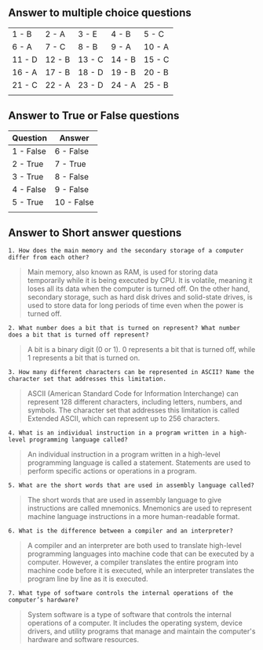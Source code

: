 ## Answer to multiple choice questions 

|  | |  |  |  |
| - | - | - | - | - |
| 1 - B | 2 - A | 3 - E | 4 - B | 5 - C |
| 6 - A | 7 - C | 8 - B | 9 - A | 10 - A |
| 11 - D | 12 - B | 13 - C | 14 - B | 15 - C |
| 16 - A | 17 - B | 18 - D | 19 - B | 20 - B |
| 21 - C | 22 - A | 23 - D | 24 - A | 25 - B |
||

## Answer to True or False questions 

|   Question | Answer | 
| --- | --- |
| 1 - False | 6 - False|
| 2 - True  | 7 - True |
| 3 - True  | 8 - False|
| 4 - False | 9 - False|
| 5 - True  | 10 - False|
||


## Answer to Short answer questions

`1. How does the main memory and the secondary storage of a computer differ from each
other?`

> Main memory, also known as RAM, is used for storing data temporarily while it is being executed by CPU. It is volatile, meaning it loses all its data when the computer is turned off. On the other hand, secondary storage, such as hard disk drives and solid-state drives, is used to store data for long periods of time even when the power is turned off.

`2. What number does a bit that is turned on represent? What number does a bit that is
turned off represent?`

> A bit is a binary digit (0 or 1). 0 represents a bit that is turned off, while 1 represents a bit that is turned on.

`3. How many different characters can be represented in ASCII? Name the character set
that addresses this limitation.`

> ASCII (American Standard Code for Information Interchange) can represent 128 different characters, including letters, numbers, and symbols. The character set that addresses this limitation is called Extended ASCII, which can represent up to 256 characters.

`4. What is an individual instruction in a program written in a high-level programming
language called?`

> An individual instruction in a program written in a high-level programming language is called a statement. Statements are used to perform specific actions or operations in a program.

`5. What are the short words that are used in assembly language called?`

> The short words that are used in assembly language to give instructions are called mnemonics. Mnemonics are used to represent machine language instructions in a more human-readable format.

`6. What is the difference between a compiler and an interpreter?`

> A compiler and an interpreter are both used to translate high-level programming languages into machine code that can be executed by a computer. However, a compiler translates the entire program into machine code before it is executed, while an interpreter translates the program line by line as it is executed.

`7. What type of software controls the internal operations of the computer’s hardware?`

> System software is a type of software that controls the internal operations of a computer. It includes the operating system, device drivers, and utility programs that manage and maintain the computer's hardware and software resources.
  
